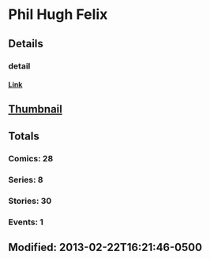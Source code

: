 # Phil Hugh Felix 
## Details
### detail
#### [Link](http://marvel.com/comics/creators/5365/phil_hugh_felix?utm_campaign=apiRef&utm_source=225578a89fc76f3d20fbffda5d17a88d)
## [Thumbnail](http://i.annihil.us/u/prod/marvel/i/mg/b/40/image_not_available.jpg)
## Totals
### Comics: 28
### Series: 8
### Stories: 30
### Events: 1
## Modified: 2013-02-22T16:21:46-0500